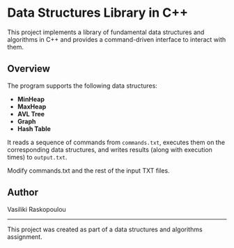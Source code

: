 # Data Structures Library in C++
This project implements a library of fundamental data structures and algorithms in C++ and provides a command-driven interface to interact with them.

##  Overview
The program supports the following data structures:
- **MinHeap**
- **MaxHeap**
- **AVL Tree**
- **Graph**
- **Hash Table**

It reads a sequence of commands from `commands.txt`, executes them on the corresponding data structures, and writes results (along with execution times) to `output.txt`.

Modify commands.txt and the rest of the input TXT files.

## Author
Vasiliki Raskopoulou

---
This project was created as part of a data structures and algorithms assignment.